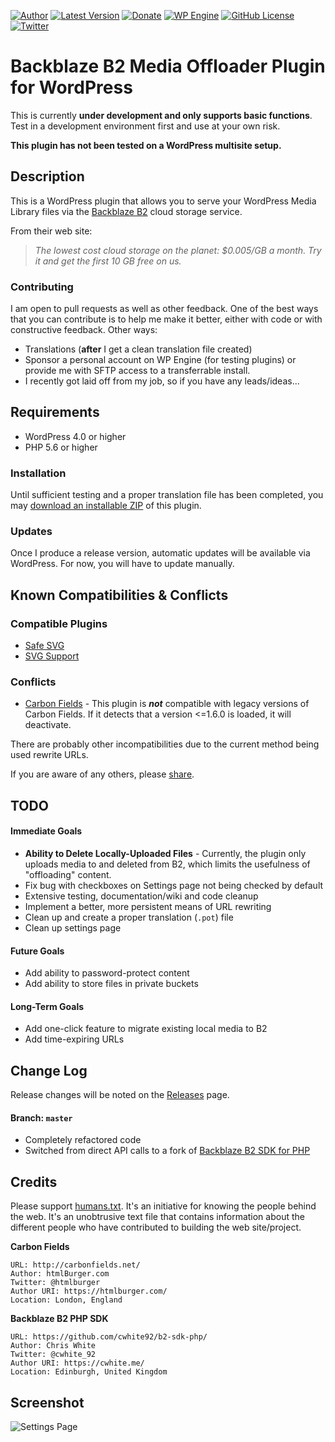 [![Author](https://img.shields.io/badge/author-Daniel%20M.%20Hendricks-blue.svg?colorB=9900cc )](https://www.danhendricks.com)
[![Latest Version](https://img.shields.io/github/release/dmhendricks/backblaze-media-offloader.svg)](https://github.com/dmhendricks/backblaze-media-offloader/releases)
[![Donate](https://img.shields.io/badge/Donate-PayPal-green.svg)](https://paypal.me/danielhendricks)
[![WP Engine](https://img.shields.io/badge/WP%20Engine-Compatible-orange.svg)](http://bit.ly/WPEnginePlans)
[![GitHub License](https://img.shields.io/badge/license-GPLv2-yellow.svg)](https://raw.githubusercontent.com/dmhendricks/backblaze-media-offloader/master/LICENSE)
[![Twitter](https://img.shields.io/twitter/url/https/github.com/dmhendricks/backblaze-media-offloader.svg?style=social)](https://twitter.com/danielhendricks)

# Backblaze B2 Media Offloader Plugin for WordPress

This is currently **under development and only supports basic functions**. Test in a development environment first and use at your own risk.

**This plugin has not been tested on a WordPress multisite setup.**

## Description

This is a WordPress plugin that allows you to serve your WordPress Media Library files via the [Backblaze B2](https://www.backblaze.com/b2/cloud-storage.html#af9kre) cloud storage service.

From their web site:

> *The lowest cost cloud storage on the planet: $0.005/GB a month. Try it and get the first 10 GB free on us.*

### Contributing

I am open to pull requests as well as other feedback. One of the best ways that you can contribute is to help me make it better, either with code or with constructive feedback. Other ways:

* Translations (**after** I get a clean translation file created)
* Sponsor a personal account on WP Engine (for testing plugins) or provide me with SFTP access to a transferrable install.
* I recently got laid off from my job, so if you have any leads/ideas...

## Requirements

* WordPress 4.0 or higher
* PHP 5.6 or higher

### Installation

Until sufficient testing and a proper translation file has been completed, you may [download an installable ZIP](https://f001.backblazeb2.com/file/hendricks/projects/github/dmhendricks/backblaze-media-offloader/releases/backblaze-media-offloader.zip) of this plugin.

### Updates

Once I produce a release version, automatic updates will be available via WordPress. For now, you will have to update manually.

## Known Compatibilities & Conflicts

### Compatible Plugins

* [Safe SVG](https://wordpress.org/plugins/safe-svg/)
* [SVG Support](https://wordpress.org/plugins/svg-support/)

### Conflicts

* [Carbon Fields](https://wordpress.org/plugins/carbon-fields/) - This plugin is **_not_** compatible with legacy versions of Carbon Fields. If it detects that a version <=1.6.0 is loaded, it will deactivate.

There are probably other incompatibilities due to the current method being used rewrite URLs.

If you are aware of any others, please [share](https://github.com/dmhendricks/backblaze-media-offloader/issues).

## TODO

#### Immediate Goals

* **Ability to Delete Locally-Uploaded Files** - Currently, the plugin only uploads media to and deleted from B2, which limits the usefulness of "offloading" content.
* Fix bug with checkboxes on Settings page not being checked by default
* Extensive testing, documentation/wiki and code cleanup
* Implement a better, more persistent means of URL rewriting
* Clean up and create a proper translation (`.pot`) file
* Clean up settings page

#### Future Goals

* Add ability to password-protect content
* Add ability to store files in private buckets

#### Long-Term Goals

* Add one-click feature to migrate existing local media to B2
* Add time-expiring URLs

## Change Log

Release changes will be noted on the [Releases](https://github.com/dmhendricks/backblaze-media-offloader/releases) page.

#### Branch: `master`

* Completely refactored code
* Switched from direct API calls to a fork of [Backblaze B2 SDK for PHP](https://github.com/cwhite92/b2-sdk-php/)

## Credits

Please support [humans.txt](http://humanstxt.org/). It's an initiative for knowing the people behind the web. It's an unobtrusive text file that contains information about the different people who have contributed to building the web site/project.

**Carbon Fields**

	URL: http://carbonfields.net/
	Author: htmlBurger.com
	Twitter: @htmlburger
	Author URI: https://htmlburger.com/
	Location: London, England

**Backblaze B2 PHP SDK**

	URL: https://github.com/cwhite92/b2-sdk-php/
	Author: Chris White
	Twitter: @cwhite_92
	Author URI: https://cwhite.me/
	Location: Edinburgh, United Kingdom

## Screenshot

![Settings Page](https://raw.githubusercontent.com/dmhendricks/backblaze-media-offloader/master/assets/screenshot-1.png "Settings Page")
